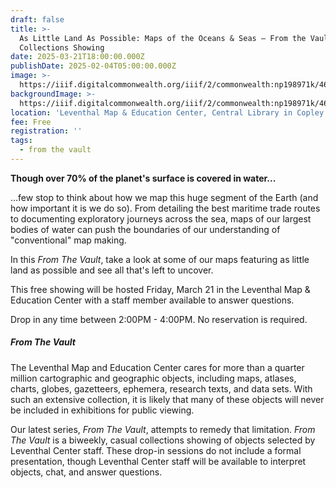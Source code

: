 ```yaml
---
draft: false
title: >-
  As Little Land As Possible: Maps of the Oceans & Seas — From the Vault
  Collections Showing
date: 2025-03-21T18:00:00.000Z
publishDate: 2025-02-04T05:00:00.000Z
image: >-
  https://iiif.digitalcommonwealth.org/iiif/2/commonwealth:np198971k/465,521,6659,5819/full/0/default.jpg
backgroundImage: >-
  https://iiif.digitalcommonwealth.org/iiif/2/commonwealth:np198971k/465,521,6659,5819/full/0/default.jpg
location: 'Leventhal Map & Education Center, Central Library in Copley Square'
fee: Free
registration: ''
tags:
  - from the vault
---
```


**Though over 70% of the planet's surface is covered in water...**

...few stop to think about how we map this huge segment of the Earth (and how important it is we do so). From detailing the best maritime trade routes to documenting exploratory journeys across the sea, maps of our largest bodies of water can push the boundaries of our understanding of "conventional" map making.

In this *From The Vault*, take a look at some of our maps featuring as little land as possible and see all that's left to uncover.

This free showing will be hosted Friday, March 21 in the Leventhal Map & Education Center with a staff member available to answer questions.

Drop in any time between 2:00PM - 4:00PM. No reservation is required.

##### ***From The Vault***

The Leventhal Map and Education Center cares for more than a quarter million cartographic and geographic objects, including maps, atlases, charts, globes, gazetteers, ephemera, research texts, and data sets. With such an extensive collection, it is likely that many of these objects will never be included in exhibitions for public viewing.

Our latest series, *From The Vault*, attempts to remedy that limitation. *From The Vault* is a biweekly, casual collections showing of objects selected by Leventhal Center staff. These drop-in sessions do not include a formal presentation, though Leventhal Center staff will be available to interpret objects, chat, and answer questions.
